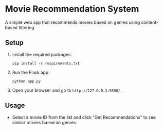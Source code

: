 # Movie Recommendation System

A simple web app that recommends movies based on genres using content-based filtering.

## Setup

1. Install the required packages:
   ```
   pip install -r requirements.txt
   ```

2. Run the Flask app:
   ```
   python app.py
   ```

3. Open your browser and go to `http://127.0.0.1:5000/`.

## Usage

- Select a movie ID from the list and click "Get Recommendations" to see similar movies based on genres. 